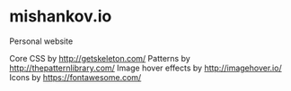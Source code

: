 # mishankov.io
Personal website

Core CSS by http://getskeleton.com/
Patterns by http://thepatternlibrary.com/
Image hover effects by http://imagehover.io/
Icons by https://fontawesome.com/